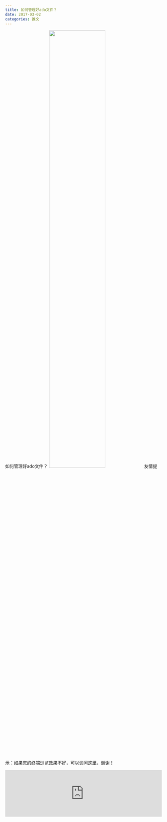 ```yaml
---
title: 如何管理好ado文件？
date: 2017-03-02
categories: 推文
---
```

如何管理好ado文件？
<img src="http://mmbiz.qpic.cn/mmbiz_png/ACviaWTBFxhY1fPzFdhSjiaTfucWaZ05WcoR7via3WYz8OXYEw5fnk7eJ5V2PuZ9KhsJx7sGNzicdckLjb0Sm7Vk5g/0?wx_fmt=png" style="width: 60%; height: auto;"/><!--more-->
友情提示：如果您的终端浏览效果不好，可以访问[这里](https://stata-club.github.io/stata_article/2017-03-02.html)，谢谢！
<iframe src="https://stata-club.github.io/stata_article/2017-03-02.html" id="iframepage" frameborder="0" scrolling="no" marginheight="0" marginwidth="0" width="100%" onLoad="iFrameHeight()"></iframe>
<script type="text/javascript" language="javascript">
function iFrameHeight() {
var ifm= document.getElementById("iframepage");
var subWeb = document.frames ? document.frames["iframepage"].document : ifm.contentDocument;   
if(ifm != null && subWeb != null) {
 ifm.height = subWeb.body.scrollHeight;
} 
} 
</script> 
